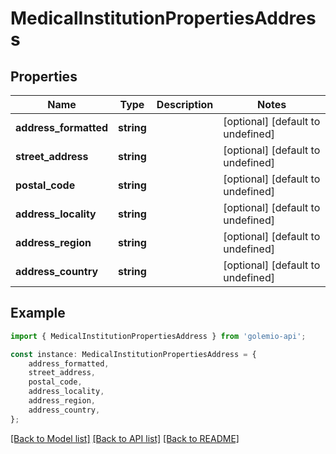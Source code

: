 # MedicalInstitutionPropertiesAddress


## Properties

Name | Type | Description | Notes
------------ | ------------- | ------------- | -------------
**address_formatted** | **string** |  | [optional] [default to undefined]
**street_address** | **string** |  | [optional] [default to undefined]
**postal_code** | **string** |  | [optional] [default to undefined]
**address_locality** | **string** |  | [optional] [default to undefined]
**address_region** | **string** |  | [optional] [default to undefined]
**address_country** | **string** |  | [optional] [default to undefined]

## Example

```typescript
import { MedicalInstitutionPropertiesAddress } from 'golemio-api';

const instance: MedicalInstitutionPropertiesAddress = {
    address_formatted,
    street_address,
    postal_code,
    address_locality,
    address_region,
    address_country,
};
```

[[Back to Model list]](../README.md#documentation-for-models) [[Back to API list]](../README.md#documentation-for-api-endpoints) [[Back to README]](../README.md)

